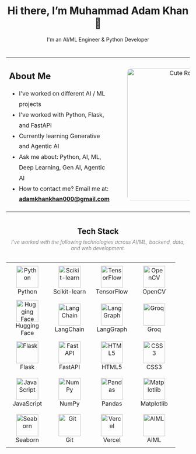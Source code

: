 <h1 align="center">Hi there, I’m Muhammad Adam Khan 👋</h1>

<p align="center">I'm an AI/ML Engineer & Python Developer</p>

<table width="100%" cellspacing="0" cellpadding="0" style="margin-top: 40px; margin-bottom: 40px;">
  <tr>
    <td valign="top" width="60%" style="padding-right: 40px;">
      <h2>About Me</h2>
      <ul style="font-size: 16px; line-height: 1.8; margin-top: 0;">
        <li>I've worked on different AI / ML projects</li>
        <li>I've worked with Python, Flask, and FastAPI</li>
        <li>Currently learning Generative and Agentic AI</li>
        <li>Ask me about: Python, AI, ML, Deep Learning, Gen AI, Agentic AI</li>
        <li>How to contact me? Email me at: <a href="mailto:adamkhankhan000@gmail.com"><strong>adamkhankhan000@gmail.com</strong></a></li>
      </ul>
    </td>
    <td align="center" width="40%">
      <img src="https://i.giphy.com/media/qgQUggAC3Pfv687qPC/giphy.gif" alt="Cute Robot Coding" width="360" style="border-radius: 10px;" />
    </td>
  </tr>
</table>

<!-- Tech Stack Heading and Description -->
<h2 align="center" style="font-weight: 700; margin-bottom: 8px;">Tech Stack</h2>
<p align="center" style="font-style: italic !important; font-weight: 300; color: #666; max-width: 600px; margin: 0 auto 30px auto;">
  I've worked with the following technologies across AI/ML, backend, data, and web development.
</p>
<div align="center">
  <table>
    <tr>
      <td align="center" width="100px" height="100px">
        <img src="https://cdn.jsdelivr.net/gh/devicons/devicon/icons/python/python-original.svg" width="60" height="60" alt="Python"/><br>Python
      </td>
      <td align="center" width="100px" height="100px">
        <img src="https://upload.wikimedia.org/wikipedia/commons/0/05/Scikit_learn_logo_small.svg" width="60" height="60" alt="Scikit-learn"/><br>Scikit-learn
      </td>
      <td align="center" width="100px" height="100px">
        <img src="https://cdn.jsdelivr.net/gh/devicons/devicon/icons/tensorflow/tensorflow-original.svg" width="60" height="60" alt="TensorFlow"/><br>TensorFlow
      </td>
      <td align="center" width="100px" height="100px">
        <img src="https://avatars.githubusercontent.com/u/5009934?s=64&v=4" width="60" height="60" alt="OpenCV"/><br>OpenCV
      </td>
    </tr>
    <tr>
      <td align="center" width="100px" height="100px">
        <img src="https://huggingface.co/front/assets/huggingface_logo-noborder.svg" width="60" height="60" alt="Hugging Face"/><br>Hugging Face
      </td>
      <td align="center" width="100px" height="100px">
        <img src="https://avatars.githubusercontent.com/u/105770775?s=200&v=4" width="60" height="60" alt="LangChain"/><br>LangChain
      </td>
      <td align="center" width="100px" height="100px">
        <img src="https://camo.githubusercontent.com/ba9213366333d7b44b0133fbc84876d427622bde15cdc738f9001beeb5dd2d27/68747470733a2f2f6c616e67636861696e2d61692e6769746875622e696f2f6c616e6767726170682f7374617469632f776f72646d61726b5f6461726b2e737667" width="60" height="60" alt="LangGraph"/><br>LangGraph
      </td>
      <td align="center" width="100px" height="100px">
        <img src="https://github.com/groq/groq-api-cookbook/raw/main/images/groq-logo.png" width="60" height="60" alt="Groq"/><br>Groq
      </td>
    </tr>
    <tr>
      <td align="center" width="100px" height="100px">
        <img src="https://cdn.jsdelivr.net/gh/devicons/devicon/icons/flask/flask-original.svg" width="60" height="60" alt="Flask"/><br>Flask
      </td>
      <td align="center" width="100px" height="100px">
        <img src="https://fastapi.tiangolo.com/img/logo-margin/logo-teal.svg" width="60" height="60" alt="FastAPI"/><br>FastAPI
      </td>
      <td align="center" width="100px" height="100px">
        <img src="https://cdn.jsdelivr.net/gh/devicons/devicon/icons/html5/html5-original.svg" width="60" height="60" alt="HTML5"/><br>HTML5
      </td>
      <td align="center" width="100px" height="100px">
        <img src="https://cdn.jsdelivr.net/gh/devicons/devicon/icons/css3/css3-original.svg" width="60" height="60" alt="CSS3"/><br>CSS3
      </td>
    </tr>
    <tr>
      <td align="center" width="100px" height="100px">
        <img src="https://cdn.jsdelivr.net/gh/devicons/devicon/icons/javascript/javascript-original.svg" width="60" height="60" alt="JavaScript"/><br>JavaScript
      </td>
      <td align="center" width="100px" height="100px">
        <img src="https://numpy.org/images/logo.svg" width="60" height="60" alt="NumPy"/><br>NumPy
      </td>
      <td align="center" width="100px" height="100px">
        <img src="https://pandas.pydata.org/static/img/pandas_mark.svg" width="60" height="60" alt="Pandas"/><br>Pandas
      </td>
      <td align="center" width="100px" height="100px">
        <img src="https://matplotlib.org/_static/images/logo2.svg" width="60" height="60" alt="Matplotlib"/><br>Matplotlib
      </td>
    </tr>
    <tr>
      <td align="center" width="100px" height="100px">
        <img src="https://seaborn.pydata.org/_static/logo-wide-lightbg.svg" width="60" height="60" alt="Seaborn"/><br>Seaborn
      </td>
      <td align="center" width="100px" height="100px">
        <img src="https://cdn.jsdelivr.net/gh/devicons/devicon/icons/git/git-original.svg" width="60" height="60" alt="Git"/><br>Git
      </td>
      <td align="center" width="100px" height="100px">
        <img src="https://camo.githubusercontent.com/e40cb80a2b7078aaa29e48190c4d665cdfb0a56a0dc871638c7f81efbe230fdb/68747470733a2f2f6173736574732e76657263656c2e636f6d2f696d6167652f75706c6f61642f76313538383830353835382f7265706f7369746f726965732f76657263656c2f6c6f676f2e706e67" width="60" height="60" alt="Vercel"/><br>Vercel
      </td>
      <td align="center" width="100px" height="100px">
        <img src="https://encrypted-tbn0.gstatic.com/images?q=tbn:ANd9GcTFt52JJcjin4mi_yPtw70X_vywBJ_gvEIwkg&s" width="60" height="60" alt="AIML"/><br>AIML
      </td>
    </tr>
  </table>
</div>
